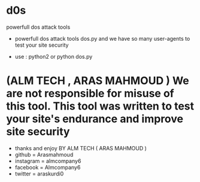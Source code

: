 # d0s
powerfull dos attack tools

- powerfull dos attack tools dos.py and we have so many user-agents to test your site security 

- use : python2 or python  dos.py <url>



# (ALM TECH , ARAS MAHMOUD ) We are not responsible for misuse of this tool. This tool was written to test your site's endurance and improve site security


- thanks and enjoy BY ALM TECH ( ARAS MAHMOUD )
- github = Arasmahmoud
- instagram = almcompany6
- facebook = Almcompany6
- twitter = araskurdi0



